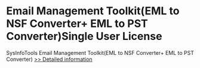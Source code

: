 # Email Management Toolkit(EML to NSF Converter+ EML to PST Converter)Single User License
SysInfoTools Email Management Toolkit(EML to NSF Converter+ EML to PST Converter)
[>> Detailed information](https://secure.shareit.com/shareit/product.html?productid=300726213&affiliateid=200057808)